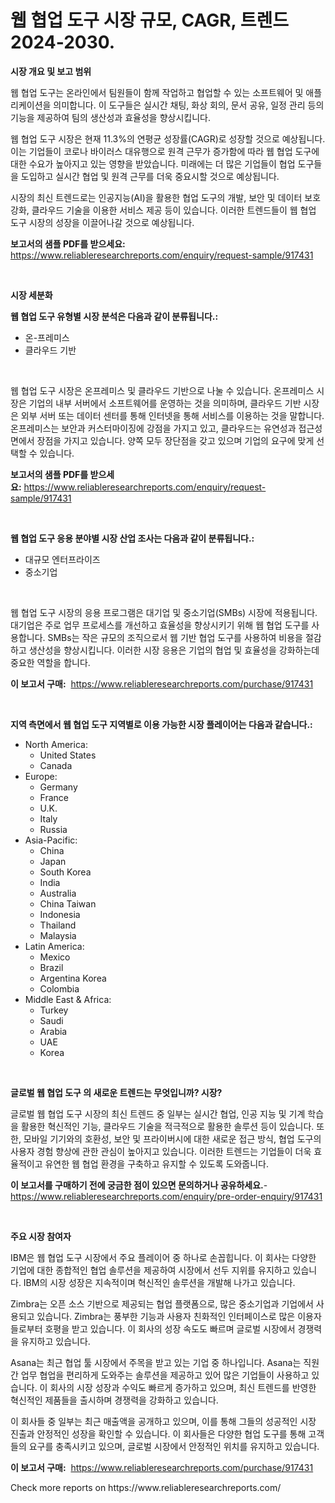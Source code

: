 <p><h1>웹 협업 도구 시장 규모, CAGR, 트렌드 2024-2030.</h1></p><p><strong>시장 개요 및 보고 범위</strong></p>
<p><p>웹 협업 도구는 온라인에서 팀원들이 함께 작업하고 협업할 수 있는 소프트웨어 및 애플리케이션을 의미합니다. 이 도구들은 실시간 채팅, 화상 회의, 문서 공유, 일정 관리 등의 기능을 제공하여 팀의 생산성과 효율성을 향상시킵니다.</p><p>웹 협업 도구 시장은 현재 11.3%의 연평균 성장률(CAGR)로 성장할 것으로 예상됩니다. 이는 기업들이 코로나 바이러스 대유행으로 원격 근무가 증가함에 따라 웹 협업 도구에 대한 수요가 높아지고 있는 영향을 받았습니다. 미래에는 더 많은 기업들이 협업 도구들을 도입하고 실시간 협업 및 원격 근무를 더욱 중요시할 것으로 예상됩니다.</p><p>시장의 최신 트렌드로는 인공지능(AI)을 활용한 협업 도구의 개발, 보안 및 데이터 보호 강화, 클라우드 기술을 이용한 서비스 제공 등이 있습니다. 이러한 트렌드들이 웹 협업 도구 시장의 성장을 이끌어나갈 것으로 예상됩니다.</p></p>
<p><strong>보고서의 샘플 PDF를 받으세요:</strong> <a href="https://www.reliableresearchreports.com/enquiry/request-sample/917431">https://www.reliableresearchreports.com/enquiry/request-sample/917431</a></p>
<p>&nbsp;</p>
<p><strong>시장 세분화</strong></p>
<p><strong>웹 협업 도구 유형별 시장 분석은 다음과 같이 분류됩니다.:</strong></p>
<p><ul><li>온-프레미스</li><li>클라우드 기반</li></ul></p>
<p>&nbsp;</p>
<p><p>웹 협업 도구 시장은 온프레미스 및 클라우드 기반으로 나눌 수 있습니다. 온프레미스 시장은 기업의 내부 서버에서 소프트웨어를 운영하는 것을 의미하며, 클라우드 기반 시장은 외부 서버 또는 데이터 센터를 통해 인터넷을 통해 서비스를 이용하는 것을 말합니다. 온프레미스는 보안과 커스터마이징에 강점을 가지고 있고, 클라우드는 유연성과 접근성 면에서 장점을 가지고 있습니다. 양쪽 모두 장단점을 갖고 있으며 기업의 요구에 맞게 선택할 수 있습니다.</p></p>
<p><strong>보고서의 샘플 PDF를 받으세요:</strong>&nbsp;<a href="https://www.reliableresearchreports.com/enquiry/request-sample/917431">https://www.reliableresearchreports.com/enquiry/request-sample/917431</a></p>
<p>&nbsp;</p>
<p><strong> 웹 협업 도구 응용 분야별 시장 산업 조사는 다음과 같이 분류됩니다.:</strong></p>
<p><ul><li>대규모 엔터프라이즈</li><li>중소기업</li></ul></p>
<p>&nbsp;</p>
<p><p>웹 협업 도구 시장의 응용 프로그램은 대기업 및 중소기업(SMBs) 시장에 적용됩니다. 대기업은 주로 업무 프로세스를 개선하고 효율성을 향상시키기 위해 웹 협업 도구를 사용합니다. SMBs는 작은 규모의 조직으로서 웹 기반 협업 도구를 사용하여 비용을 절감하고 생산성을 향상시킵니다. 이러한 시장 응용은 기업의 협업 및 효율성을 강화하는데 중요한 역할을 합니다.</p></p>
<p><strong>이 보고서 구매:</strong>&nbsp; <a href="https://www.reliableresearchreports.com/purchase/917431">https://www.reliableresearchreports.com/purchase/917431</a></p>
<p>&nbsp;</p>
<p><strong>지역 측면에서 웹 협업 도구 지역별로 이용 가능한 시장 플레이어는 다음과 같습니다.:</strong></p>
<p><ul>
    <li>
        North America:
        <ul>
            <li>United States</li>
            <li>Canada</li>
        </ul>
    </li>
    <li>
        Europe:
        <ul>
            <li>Germany</li>
            <li>France</li>
            <li>U.K.</li>
            <li>Italy</li>
            <li>Russia</li>
        </ul>
    </li>
    <li>
        Asia-Pacific:
        <ul>
            <li>China</li>
            <li>Japan</li>
            <li>South Korea</li>
            <li>India</li>
            <li>Australia</li>
            <li>China Taiwan</li>
            <li>Indonesia</li>
            <li>Thailand</li>
            <li>Malaysia</li>
        </ul>
    </li>
    <li>
        Latin America:
        <ul>
            <li>Mexico</li>
            <li>Brazil</li>
            <li>Argentina Korea</li>
            <li>Colombia</li>
        </ul>
    </li>
    <li>
        Middle East & Africa:
        <ul>
            <li>Turkey</li>
            <li>Saudi</li>
            <li>Arabia</li>
            <li>UAE</li>
            <li>Korea</li>
        </ul>
    </li>
    </ul></p>
<p>&nbsp;</p>
<p><strong>글로벌 웹 협업 도구 의 새로운 트렌드는 무엇입니까? 시장?</strong></p>
<p><p>글로벌 웹 협업 도구 시장의 최신 트렌드 중 일부는 실시간 협업, 인공 지능 및 기계 학습을 활용한 혁신적인 기능, 클라우드 기술을 적극적으로 활용한 솔루션 등이 있습니다. 또한, 모바일 기기와의 호환성, 보안 및 프라이버시에 대한 새로운 접근 방식, 협업 도구의 사용자 경험 향상에 관한 관심이 높아지고 있습니다. 이러한 트렌드는 기업들이 더욱 효율적이고 유연한 웹 협업 환경을 구축하고 유지할 수 있도록 도와줍니다.</p></p>
<p><strong>이 보고서를 구매하기 전에 궁금한 점이 있으면 문의하거나 공유하세요.</strong>- <a href="https://www.reliableresearchreports.com/enquiry/pre-order-enquiry/917431">https://www.reliableresearchreports.com/enquiry/pre-order-enquiry/917431</a></p>
<p>&nbsp;</p>
<p><strong>주요 시장 참여자</strong></p>
<p><p>IBM은 웹 협업 도구 시장에서 주요 플레이어 중 하나로 손꼽힙니다. 이 회사는 다양한 기업에 대한 종합적인 협업 솔루션을 제공하여 시장에서 선두 지위를 유지하고 있습니다. IBM의 시장 성장은 지속적이며 혁신적인 솔루션을 개발해 나가고 있습니다.</p><p>Zimbra는 오픈 소스 기반으로 제공되는 협업 플랫폼으로, 많은 중소기업과 기업에서 사용되고 있습니다. Zimbra는 풍부한 기능과 사용자 친화적인 인터페이스로 많은 이용자들로부터 호평을 받고 있습니다. 이 회사의 성장 속도도 빠르며 글로벌 시장에서 경쟁력을 유지하고 있습니다.</p><p>Asana는 최근 협업 툴 시장에서 주목을 받고 있는 기업 중 하나입니다. Asana는 직원 간 업무 협업을 편리하게 도와주는 솔루션을 제공하고 있어 많은 기업들이 사용하고 있습니다. 이 회사의 시장 성장과 수익도 빠르게 증가하고 있으며, 최신 트렌드를 반영한 혁신적인 제품들을 출시하며 경쟁력을 강화하고 있습니다.</p><p>이 회사들 중 일부는 최근 매출액을 공개하고 있으며, 이를 통해 그들의 성공적인 시장 진출과 안정적인 성장을 확인할 수 있습니다. 이 회사들은 다양한 협업 도구를 통해 고객들의 요구를 충족시키고 있으며, 글로벌 시장에서 안정적인 위치를 유지하고 있습니다.</p></p>
<p><strong>이 보고서 구매:</strong>&nbsp;&nbsp;<a href="https://www.reliableresearchreports.com/purchase/917431">https://www.reliableresearchreports.com/purchase/917431</a></p>
<p>Check more reports on https://www.reliableresearchreports.com/</p>
